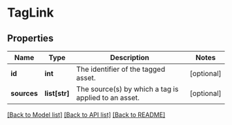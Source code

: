 # TagLink

## Properties
Name | Type | Description | Notes
------------ | ------------- | ------------- | -------------
**id** | **int** | The identifier of the tagged asset. | [optional] 
**sources** | **list[str]** | The source(s) by which a tag is applied to an asset. | [optional] 

[[Back to Model list]](../README.md#documentation-for-models) [[Back to API list]](../README.md#documentation-for-api-endpoints) [[Back to README]](../README.md)


